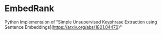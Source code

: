 # EmbedRank

Python Implementaion of "Simple Unsupervised Keyphrase Extraction using Sentence Embeddings](https://arxiv.org/abs/1801.04470)"
